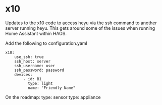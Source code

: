 # x10

Updates to the x10 code to access heyu via the ssh command to another server running heyu.  This gets around some of the issues when running Home Assistant within HAOS.

Add the following to configuration.yaml

    x10:
        use_ssh: true
        ssh_host: server
        ssh_username: user
        ssh_password: password
        devices: 
            - id: B1
              type: light
              name: "Friendly Name"

On the roadmap:
  type: sensor
  type: appliance
